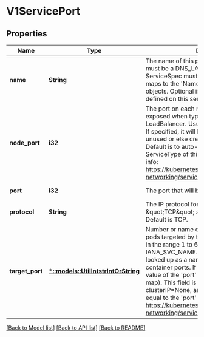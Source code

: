 # V1ServicePort

## Properties
Name | Type | Description | Notes
------------ | ------------- | ------------- | -------------
**name** | **String** | The name of this port within the service. This must be a DNS_LABEL. All ports within a ServiceSpec must have unique names. This maps to the &#39;Name&#39; field in EndpointPort objects. Optional if only one ServicePort is defined on this service. | [optional] [default to null]
**node_port** | **i32** | The port on each node on which this service is exposed when type&#x3D;NodePort or LoadBalancer. Usually assigned by the system. If specified, it will be allocated to the service if unused or else creation of the service will fail. Default is to auto-allocate a port if the ServiceType of this Service requires one. More info: https://kubernetes.io/docs/concepts/services-networking/service/#type-nodeport | [optional] [default to null]
**port** | **i32** | The port that will be exposed by this service. | [default to null]
**protocol** | **String** | The IP protocol for this port. Supports \&quot;TCP\&quot; and \&quot;UDP\&quot;. Default is TCP. | [optional] [default to null]
**target_port** | [***::models::UtilIntstrIntOrString**](io.k8s.apimachinery.pkg.util.intstr.IntOrString.md) | Number or name of the port to access on the pods targeted by the service. Number must be in the range 1 to 65535. Name must be an IANA_SVC_NAME. If this is a string, it will be looked up as a named port in the target Pod&#39;s container ports. If this is not specified, the value of the &#39;port&#39; field is used (an identity map). This field is ignored for services with clusterIP&#x3D;None, and should be omitted or set equal to the &#39;port&#39; field. More info: https://kubernetes.io/docs/concepts/services-networking/service/#defining-a-service | [optional] [default to null]

[[Back to Model list]](../README.md#documentation-for-models) [[Back to API list]](../README.md#documentation-for-api-endpoints) [[Back to README]](../README.md)



